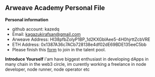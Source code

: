 ## Arweave Academy Personal File
**Personal information**
- github account: kazedq
- Email: kagazukirafsan@gmail.com
- Arweave Address: HI38pfbZolyP1BP_1d2KXGblAee5-4H0hjrttZcbVRE
- ETH Address: 0x1387A36c7ACb728138e4df02dE69BDE135eeC5bb
- Please finish this [form](https://docs.google.com/forms/d/e/1FAIpQLSfWA5fIIcBgmRppm3jNz5vmf9Mai_QMVil-2pO4r7YKn_Zhtw/viewform?usp=sf_link) to join in the talent pool.

**Introduce Yourself**
i'am have biggest enthusiast in developing dApps in many chain in the web3 circle, im curently working a freelance in node developer, node runner, node operator etc

